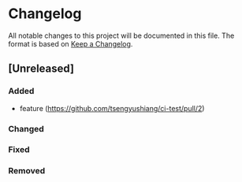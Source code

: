 # Changelog

All notable changes to this project will be documented in this file.
The format is based on [Keep a Changelog](https://github.com/olivierlacan/keep-a-changelog).

## [Unreleased]

### Added

- feature (https://github.com/tsengyushiang/ci-test/pull/2)
### Changed

### Fixed

### Removed